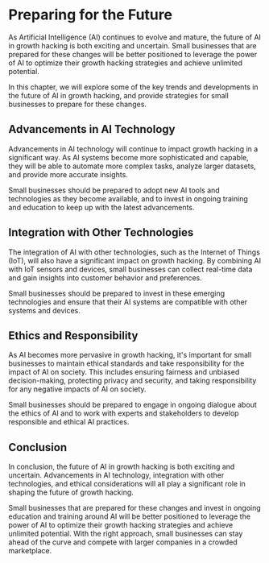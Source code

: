 Preparing for the Future
===================================================================

As Artificial Intelligence (AI) continues to evolve and mature, the future of AI in growth hacking is both exciting and uncertain. Small businesses that are prepared for these changes will be better positioned to leverage the power of AI to optimize their growth hacking strategies and achieve unlimited potential.

In this chapter, we will explore some of the key trends and developments in the future of AI in growth hacking, and provide strategies for small businesses to prepare for these changes.

Advancements in AI Technology
-----------------------------

Advancements in AI technology will continue to impact growth hacking in a significant way. As AI systems become more sophisticated and capable, they will be able to automate more complex tasks, analyze larger datasets, and provide more accurate insights.

Small businesses should be prepared to adopt new AI tools and technologies as they become available, and to invest in ongoing training and education to keep up with the latest advancements.

Integration with Other Technologies
-----------------------------------

The integration of AI with other technologies, such as the Internet of Things (IoT), will also have a significant impact on growth hacking. By combining AI with IoT sensors and devices, small businesses can collect real-time data and gain insights into customer behavior and preferences.

Small businesses should be prepared to invest in these emerging technologies and ensure that their AI systems are compatible with other systems and devices.

Ethics and Responsibility
-------------------------

As AI becomes more pervasive in growth hacking, it's important for small businesses to maintain ethical standards and take responsibility for the impact of AI on society. This includes ensuring fairness and unbiased decision-making, protecting privacy and security, and taking responsibility for any negative impacts of AI on society.

Small businesses should be prepared to engage in ongoing dialogue about the ethics of AI and to work with experts and stakeholders to develop responsible and ethical AI practices.

Conclusion
----------

In conclusion, the future of AI in growth hacking is both exciting and uncertain. Advancements in AI technology, integration with other technologies, and ethical considerations will all play a significant role in shaping the future of growth hacking.

Small businesses that are prepared for these changes and invest in ongoing education and training around AI will be better positioned to leverage the power of AI to optimize their growth hacking strategies and achieve unlimited potential. With the right approach, small businesses can stay ahead of the curve and compete with larger companies in a crowded marketplace.
